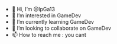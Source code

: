 - 👋 Hi, I’m @IpGa13
- 👀 I’m interested in GameDev
- 🌱 I’m currently learning GameDev
- 💞️ I’m looking to collaborate on GameDev
- 📫 How to reach me : you cant

<!---
IpGa13/IpGa13 is a ✨ special ✨ repository because its `README.md` (this file) appears on your GitHub profile.
You can click the Preview link to take a look at your changes.
--->
